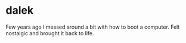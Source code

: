 dalek
=====
Few years ago I messed around a bit with how to boot a computer. Felt nostalgic and brought it back to life.

